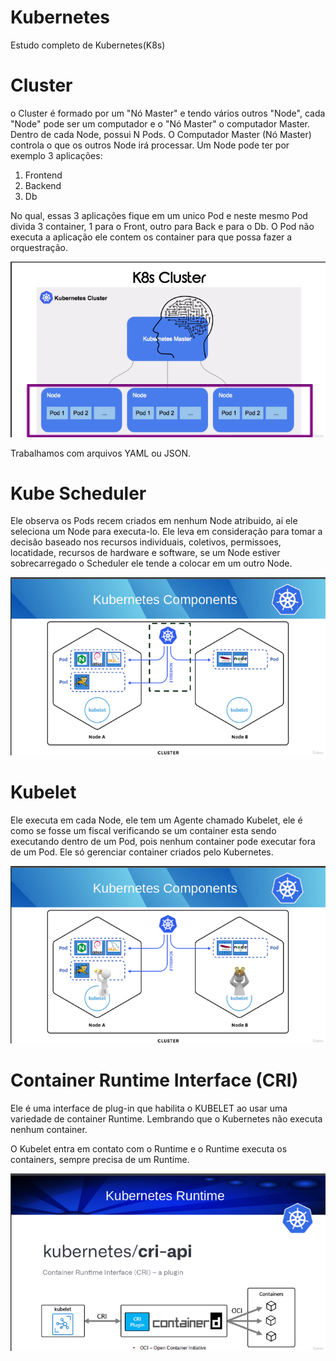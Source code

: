 # Kubernetes

Estudo completo de Kubernetes(K8s)

# Cluster

o Cluster é formado por um "Nó Master" e tendo vários outros "Node", cada "Node" pode ser um computador e o "Nó Master" o computador Master. Dentro de cada Node, possui N Pods. O Computador Master (Nó Master) controla o que os outros Node irá processar.
Um Node pode ter por exemplo 3 aplicações:

1. Frontend
2. Backend
3. Db

No qual, essas 3 aplicações fique em um unico Pod e neste mesmo Pod divida 3 container, 1 para o Front, outro para Back e para o Db.
O Pod não executa a aplicação ele contem os container para que possa fazer a orquestração.

<div align="center">
    <img src="./assets/exemplo_Cluster.png"/>
</div>

Trabalhamos com arquivos YAML ou JSON.

# Kube Scheduler

Ele observa os Pods recem criados em nenhum Node atribuido, ai ele seleciona um Node para executa-lo.
Ele leva em consideração para tomar a decisão baseado nos recursos individuais, coletivos, permissoes, locatidade, recursos de hardware e software, se um Node estiver sobrecarregado o Scheduler ele tende a colocar em um outro Node.

<div align="center">
    <img src="./assets/exemplo_Schedule.png"/>
</div>

# Kubelet

Ele executa em cada Node, ele tem um Agente chamado Kubelet, ele é como se fosse um fiscal verificando se um container esta sendo executando dentro de um Pod, pois nenhum container pode executar fora de um Pod. Ele só gerenciar container criados pelo Kubernetes.

<div align="center">
    <img src="./assets/exemplo_Kubelet.png"/>
</div>

# Container Runtime Interface (CRI)

Ele é uma interface de plug-in que habilita o KUBELET ao usar uma variedade de container Runtime.
Lembrando que o Kubernetes não executa nenhum container.

O Kubelet entra em contato com o Runtime e o Runtime executa os containers, sempre precisa de um Runtime.

<div align="center">
    <img src="./assets/exemplo_Runtime.png"/>
</div>
